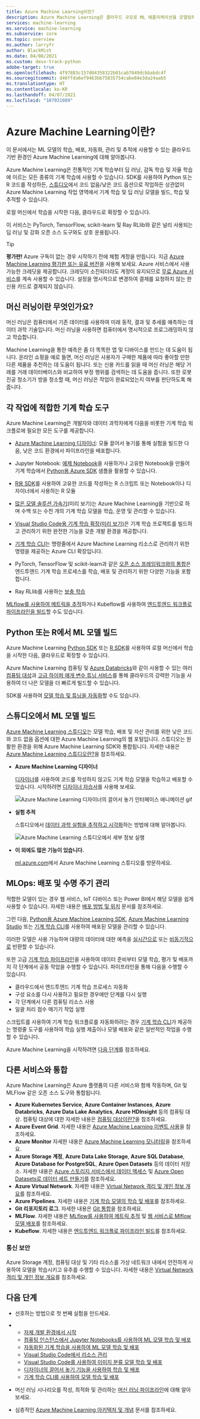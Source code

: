 ```yaml
---
title: Azure Machine Learning이란?
description: Azure Machine Learning은 클라우드 규모로 ML 애플리케이션을 모델링하고 배포하기 위한 데이터 과학자 및 MLops에 통합된 데이터 과학 솔루션입니다.
services: machine-learning
ms.service: machine-learning
ms.subservice: core
ms.topic: overview
ms.author: larryfr
author: BlackMist
ms.date: 04/08/2021
ms.custom: devx-track-python
adobe-target: true
ms.openlocfilehash: 4f97883c157d04358322b01cab7049dcbbabdc4f
ms.sourcegitcommit: d40ffda6ef9463bb75835754cabe84e3da24aab5
ms.translationtype: HT
ms.contentlocale: ko-KR
ms.lasthandoff: 04/07/2021
ms.locfileid: "107031089"
---
```

# <a name="what-is-azure-machine-learning"></a>Azure Machine Learning이란?

이 문서에서는 ML 모델의 학습, 배포, 자동화, 관리 및 추적에 사용할 수 있는 클라우드 기반 환경인 Azure Machine Learning에 대해 알아봅니다. 

Azure Machine Learning은 전통적인 기계 학습부터 딥 러닝, 감독 학습 및 자율 학습에 이르는 모든 종류의 기계 학습에 사용할 수 있습니다. SDK를 사용하여 Python 또는 R 코드를 작성하든, [스튜디오](#build-ml-models-in-the-studio)에서 코드 없음/낮은 코드 옵션으로 작업하든 상관없이 Azure Machine Learning 작업 영역에서 기계 학습 및 딥 러닝 모델을 빌드, 학습 및 추적할 수 있습니다. 

로컬 머신에서 학습을 시작한 다음, 클라우드로 확장할 수 있습니다. 

이 서비스는 PyTorch, TensorFlow, scikit-learn 및 Ray RLlib와 같은 널리 사용되는 딥 러닝 및 강화 오픈 소스 도구와도 상호 운용됩니다. 

> [!Tip]
> **평가판!**  Azure 구독이 없는 경우 시작하기 전에 체험 계정을 만듭니다. 지금 [Azure Machine Learning 평가판 또는 유료 버전](https://aka.ms/AMLFree)을 사용해 보세요. Azure 서비스에서 사용 가능한 크레딧을 제공합니다. 크레딧이 소진되더라도 계정이 유지되므로 [무료 Azure 서비스](https://azure.microsoft.com/free/)를 계속 사용할 수 있습니다. 설정을 명시적으로 변경하여 결제를 요청하지 않는 한 신용 카드로 결제되지 않습니다.


## <a name="what-is-machine-learning"></a>머신 러닝이란 무엇인가요?

머신 러닝은 컴퓨터에서 기존 데이터를 사용하여 미래 동작, 결과 및 추세를 예측하는 데이터 과학 기술입니다. 머신 러닝을 사용하면 컴퓨터에서 명시적으로 프로그래밍하지 않고 학습합니다.

Machine Learning을 통한 예측은 좀 더 똑똑한 앱 및 디바이스를 만드는 데 도움이 됩니다. 온라인 쇼핑을 예로 들면, 머신 러닝은 사용자가 구매한 제품에 따라 좋아할 만한 다른 제품을 추천하는 데 도움이 됩니다. 또는 신용 카드를 읽을 때 머신 러닝은 해당 거래를 거래 데이터베이스와 비교하여 부정 행위를 검색하는 데 도움을 줍니다. 또한 로봇 진공 청소기가 방을 청소할 때, 머신 러닝은 작업이 완료되었는지 여부를 판단하도록 해줍니다.

## <a name="machine-learning-tools-to-fit-each-task"></a>각 작업에 적합한 기계 학습 도구 

Azure Machine Learning은 개발자와 데이터 과학자에게 다음을 비롯한 기계 학습 워크플로에 필요한 모든 도구를 제공합니다.
+ [Azure Machine Learning 디자이너](tutorial-designer-automobile-price-train-score.md): 모듈 끌어서 놓기를 통해 실험을 빌드한 다음, 낮은 코드 환경에서 파이프라인을 배포합니다.

+ Jupyter Notebook: [예제 Notebook](https://github.com/Azure/MachineLearningNotebooks)을 사용하거나 고유한 Notebook을 만들어 기계 학습에서 <a href="/python/api/overview/azure/ml/intro" target="_blank">Python용 Azure SDK</a> 샘플을 활용할 수 있습니다. 

+ <a href="https://azure.github.io/azureml-sdk-for-r/reference/index.html" target="_blank">R용 SDK</a>를 사용하여 고유한 코드를 작성하는 R 스크립트 또는 Notebook이나 디자이너에서 사용하는 R 모듈

+ [많은 모델 솔루션 가속기](https://aka.ms/many-models)(미리 보기)는 Azure Machine Learning을 기반으로 하며 수백 또는 수천 개의 기계 학습 모델을 학습, 운영 및 관리할 수 있습니다.

+ [Visual Studio Code용 기계 학습 확장(미리 보기)](how-to-set-up-vs-code-remote.md)은 기계 학습 프로젝트를 빌드하고 관리하기 위한 완전한 기능을 갖춘 개발 환경을 제공합니다.

+ [기계 학습 CLI](reference-azure-machine-learning-cli.md)는 명령줄에서 Azure Machine Learning 리소스로 관리하기 위한 명령을 제공하는 Azure CLI 확장입니다.

+ PyTorch, TensorFlow 및 scikit-learn과 같은 [오픈 소스 프레임워크와의 통합](concept-open-source.md)은 엔드투엔드 기계 학습 프로세스를 학습, 배포 및 관리하기 위한 다양한 기능을 포함합니다.

+ Ray RLlib를 사용하는 [보충 학습](how-to-use-reinforcement-learning.md)

[MLflow를 사용하여 메트릭을 추적](how-to-use-mlflow.md)하거나 Kubeflow를 사용하여 [엔드투엔드 워크플로 파이프라인을 빌드](https://www.kubeflow.org/docs/azure/)할 수도 있습니다.

## <a name="build-ml-models-in-python-or-r"></a>Python 또는 R에서 ML 모델 빌드

Azure Machine Learning <a href="/python/api/overview/azure/ml/intro" target="_blank">Python SDK</a> 또는 <a href="https://azure.github.io/azureml-sdk-for-r/reference/index.html" target="_blank">R SDK</a>를 사용하여 로컬 머신에서 학습을 시작한 다음, 클라우드로 확장할 수 있습니다. 

Azure Machine Learning 컴퓨팅 및 [Azure Databricks](/azure/databricks/scenarios/what-is-azure-databricks)와 같이 사용할 수 있는 여러 [컴퓨팅 대상](how-to-create-attach-compute-studio.md)과 [고급 하이퍼 매개 변수 튜닝 서비스](how-to-tune-hyperparameters.md)를 통해 클라우드의 강력한 기능을 사용하여 더 나은 모델을 더 빠르게 빌드할 수 있습니다.

SDK를 사용하여 [모델 학습 및 튜닝을 자동화](tutorial-auto-train-models.md)할 수도 있습니다.

## <a name="build-ml-models-in-the-studio"></a>스튜디오에서 ML 모델 빌드

[Azure Machine Learning 스튜디오](https://studio.azureml.net)는 모델 학습, 배포 및 자산 관리를 위한 낮은 코드와 코드 없음 옵션에 대한 Azure Machine Learning의 웹 포털입니다. 스튜디오는 원활한 환경을 위해 Azure Machine Learning SDK와 통합됩니다. 자세한 내용은 [Azure Machine Learning 스튜디오란?](overview-what-is-machine-learning-studio.md)을 참조하세요.

+ **Azure Machine Learning 디자이너**

  [디자이너](concept-designer.md)를 사용하여 코드를 작성하지 않고도 기계 학습 모델을 학습하고 배포할 수 있습니다. 시작하려면 [디자이너 자습서](tutorial-designer-automobile-price-train-score.md)를 사용해 보세요. 

  ![Azure Machine Learning 디자이너의 끌어서 놓기 인터페이스 애니메이션 gif](media/concept-designer/designer-drag-and-drop.gif)

+ **실험 추적**

  스튜디오에서 [데이터 과학 실험을 추적하고 시각화](tutorial-first-experiment-automated-ml.md)하는 방법에 대해 알아봅니다. 

    ![Azure Machine Learning 스튜디오에서 세부 정보 실행](media/how-to-track-experiments/experimentation-tab.gif)


+ **이 외에도 많은 기능이 있습니다.**

  [ml.azure.com](https://studio.azureml.net)에서 Azure Machine Learning 스튜디오를 방문하세요. 


## <a name="mlops-deploy--lifecycle-management"></a>MLOps: 배포 및 수명 주기 관리
적합한 모델이 있는 경우 웹 서비스, IoT 디바이스 또는 Power BI에서 해당 모델을 쉽게 사용할 수 있습니다. 자세한 내용은 [배포 방법 및 위치](how-to-deploy-and-where.md) 문서를 참조하세요.

그런 다음, [Python용 Azure Machine Learning SDK](/python/api/overview/azure/ml/), [Azure Machine Learning Studio](https://ml.azure.com) 또는 [기계 학습 CLI](reference-azure-machine-learning-cli.md)를 사용하여 배포된 모델을 관리할 수 있습니다.

이러한 모델은 사용 가능하며 대량의 데이터에 대한 예측을 [실시간으로](how-to-consume-web-service.md) 또는 [비동기적으로](./tutorial-pipeline-batch-scoring-classification.md) 반환할 수 있습니다.

또한 고급 [기계 학습 파이프라인](concept-ml-pipelines.md)을 사용하여 데이터 준비부터 모델 학습, 평가 및 배포까지 각 단계에서 공동 작업을 수행할 수 있습니다. 파이프라인을 통해 다음을 수행할 수 있습니다.

* 클라우드에서 엔드투엔드 기계 학습 프로세스 자동화
* 구성 요소를 다시 사용하고 필요한 경우에만 단계를 다시 실행
* 각 단계에서 다른 컴퓨팅 리소스 사용
* 일괄 처리 점수 매기기 작업 실행

스크립트를 사용하여 기계 학습 워크플로를 자동화하려는 경우 [기계 학습 CLI](reference-azure-machine-learning-cli.md)가 제공하는 명령줄 도구를 사용하여 학습 실행 제출이나 모델 배포와 같은 일반적인 작업을 수행할 수 있습니다.

Azure Machine Learning을 시작하려면 [다음 단계](#next-steps)를 참조하세요.

## <a name="integration-with-other-services"></a>다른 서비스와 통합

Azure Machine Learning은 Azure 플랫폼의 다른 서비스와 함께 작동하며, Git 및 MLFlow 같은 오픈 소스 도구와 통합됩니다.

+ __Azure Kubernetes Service__, __Azure Container Instances__, __Azure Databricks__, __Azure Data Lake Analytics__, __Azure HDInsight__ 등의 컴퓨팅 대상. 컴퓨팅 대상에 대한 자세한 내용은 [컴퓨팅 대상이란?](concept-compute-target.md)을 참조하세요.
+ __Azure Event Grid__. 자세한 내용은 [Azure Machine Learning 이벤트 사용](./how-to-use-event-grid.md)을 참조하세요.
+ __Azure Monitor__ 자세한 내용은 [Azure Machine Learning 모니터링](monitor-azure-machine-learning.md)을 참조하세요.
+ __Azure Storage 계정__, __Azure Data Lake Storage__, __Azure SQL Database__, __Azure Database for PostgreSQL__, __Azure Open Datasets__ 등의 데이터 저장소. 자세한 내용은 [Azure 스토리지 서비스에서 데이터 액세스](how-to-access-data.md) 및 [Azure Open Datasets로 데이터 세트 만들기](how-to-create-register-datasets.md)를 참조하세요.
+ __Azure Virtual Network__. 자세한 내용은 [Virtual Network 격리 및 개인 정보 개요](how-to-network-security-overview.md)를 참조하세요.
+ __Azure Pipelines__. 자세한 내용은 [기계 학습 모델의 학습 및 배포](/azure/devops/pipelines/targets/azure-machine-learning)를 참조하세요.
+ __Git 리포지토리 로그__. 자세한 내용은 [Git 통합](concept-train-model-git-integration.md)을 참조하세요.
+ __MLFlow__. 자세한 내용은 [MLflow를 사용하여 메트릭 추적](how-to-use-mlflow.md) 및 [웹 서비스로 Mlflow 모델 배포](how-to-deploy-mlflow-models.md)를 참조하세요. 
+ __Kubeflow__. 자세한 내용은 [엔드투엔드 워크플로 파이프라인 빌드](https://www.kubeflow.org/docs/azure/)를 참조하세요.

### <a name="secure-communications"></a>통신 보안

Azure Storage 계정, 컴퓨팅 대상 및 기타 리소스를 가상 네트워크 내에서 안전하게 사용하여 모델을 학습시키고 유추를 수행할 수 있습니다. 자세한 내용은 [Virtual Network 격리 및 개인 정보 개요](how-to-network-security-overview.md)를 참조하세요.

## <a name="next-steps"></a>다음 단계

- 선호하는 방법으로 첫 번째 실험을 만드세요.
- + [자체 개발 환경에서 시작](tutorial-1st-experiment-sdk-setup-local.md)
  + [컴퓨팅 인스턴스에서 Jupyter Notebooks를 사용하여 ML 모델 학습 및 배포](tutorial-1st-experiment-sdk-setup.md)
  + [자동화된 기계 학습을 사용하여 ML 모델 학습 및 배포](tutorial-first-experiment-automated-ml.md) 
  + [Visual Studio Code에서 리소스 관리](how-to-manage-resources-vscode.md)
  + [Visual Studio Code를 사용하여 이미지 분류 모델 학습 및 배포](tutorial-train-deploy-image-classification-model-vscode.md)
  + [디자이너의 끌어서 놓기 기능을 사용하여 학습 및 배포](tutorial-designer-automobile-price-train-score.md) 
  + [기계 학습 CLI를 사용하여 모델 학습 및 배포](tutorial-train-deploy-model-cli.md)

- 머신 러닝 시나리오를 작성, 최적화 및 관리하는 [머신 러닝 파이프라인](concept-ml-pipelines.md)에 대해 알아보세요.

- 심층적인 [Azure Machine Learning 아키텍처 및 개념](concept-azure-machine-learning-architecture.md) 문서를 참조하세요.
